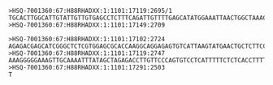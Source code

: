 

	>HSQ-7001360:67:H88RHADXX:1:1101:17119:2695/1
	TGCACTTGGCATTGTATTGTTGTGAGCCTCTTTCAGATTGTTTTGAGCATATGGAAATTAACTGGCTAAACTGTAATGGAG
	>HSQ-7001360:67:H88RHADXX:1:1101:17149:2709

	>HSQ-7001360:67:H88RHADXX:1:1101:17102:2724
	AGAGACGAGCATCGGGCTCTCGTGGAGCGCACCAAGGCAGGAGAGTGTCATTAAGTATGAACTGCTCTTCCGGGAGGGCGACCGCGGCCGAGAGGTGGGCCGCACCTTTGACCCAACCACGGCCTTTGTGGTGGAGGACCTCAAGCCCAAC
	>HSQ-7001360:67:H88RHADXX:1:1101:17119:2747
	AAAGGGGGAAAGTTGCAAAATTTATAGCTAGAGACCTTGTTCCCAGTGTCCTCATTTTTCTCTCACCTTTTCTTGCCTCTCTGTTGGATTCTGAGTAAGTTTTGTGCTTGTTGATGTATGTGTTCTGACTTCCACTGAATAAGTAGCCCCG
	>HSQ-7001360:67:H88RHADXX:1:1101:17291:2503
	T